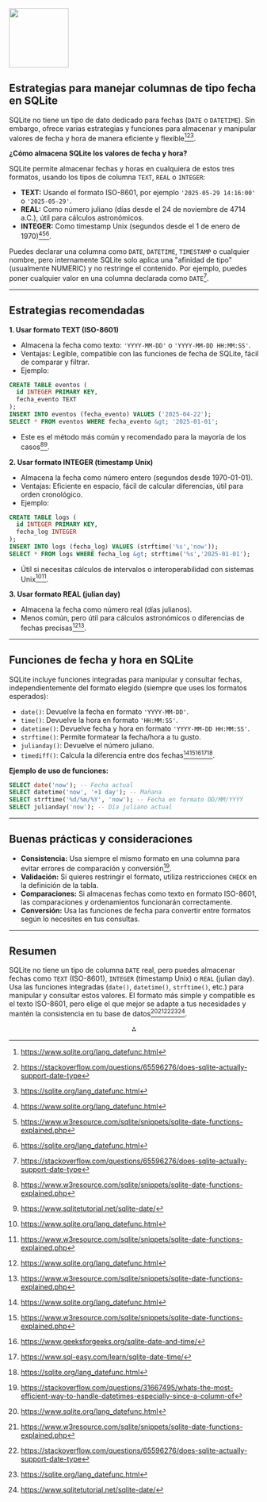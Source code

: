 <img src="https://r2cdn.perplexity.ai/pplx-full-logo-primary-dark%402x.png" class="logo" width="120"/>

## Estrategias para manejar columnas de tipo fecha en SQLite

SQLite no tiene un tipo de dato dedicado para fechas (`DATE` o `DATETIME`). Sin embargo, ofrece varias estrategias y funciones para almacenar y manipular valores de fecha y hora de manera eficiente y flexible[^1][^5][^7].

**¿Cómo almacena SQLite los valores de fecha y hora?**

SQLite permite almacenar fechas y horas en cualquiera de estos tres formatos, usando los tipos de columna `TEXT`, `REAL` o `INTEGER`:

- **TEXT:** Usando el formato ISO-8601, por ejemplo `'2025-05-29 14:16:00'` o `'2025-05-29'`.
- **REAL:** Como número juliano (días desde el 24 de noviembre de 4714 a.C.), útil para cálculos astronómicos.
- **INTEGER:** Como timestamp Unix (segundos desde el 1 de enero de 1970)[^1][^2][^7].

Puedes declarar una columna como `DATE`, `DATETIME`, `TIMESTAMP` o cualquier nombre, pero internamente SQLite solo aplica una "afinidad de tipo" (usualmente NUMERIC) y no restringe el contenido. Por ejemplo, puedes poner cualquier valor en una columna declarada como `DATE`[^5].

---

## Estrategias recomendadas

**1. Usar formato TEXT (ISO-8601)**

- Almacena la fecha como texto: `'YYYY-MM-DD'` o `'YYYY-MM-DD HH:MM:SS'`.
- Ventajas: Legible, compatible con las funciones de fecha de SQLite, fácil de comparar y filtrar.
- Ejemplo:

```sql
CREATE TABLE eventos (
  id INTEGER PRIMARY KEY,
  fecha_evento TEXT
);
INSERT INTO eventos (fecha_evento) VALUES ('2025-04-22');
SELECT * FROM eventos WHERE fecha_evento &gt; '2025-01-01';
```

- Este es el método más común y recomendado para la mayoría de los casos[^2][^8].

**2. Usar formato INTEGER (timestamp Unix)**

- Almacena la fecha como número entero (segundos desde 1970-01-01).
- Ventajas: Eficiente en espacio, fácil de calcular diferencias, útil para orden cronológico.
- Ejemplo:

```sql
CREATE TABLE logs (
  id INTEGER PRIMARY KEY,
  fecha_log INTEGER
);
INSERT INTO logs (fecha_log) VALUES (strftime('%s','now'));
SELECT * FROM logs WHERE fecha_log &gt; strftime('%s','2025-01-01');
```

- Útil si necesitas cálculos de intervalos o interoperabilidad con sistemas Unix[^1][^2].

**3. Usar formato REAL (julian day)**

- Almacena la fecha como número real (días julianos).
- Menos común, pero útil para cálculos astronómicos o diferencias de fechas precisas[^1][^2].

---

## Funciones de fecha y hora en SQLite

SQLite incluye funciones integradas para manipular y consultar fechas, independientemente del formato elegido (siempre que uses los formatos esperados):

- `date()`: Devuelve la fecha en formato `'YYYY-MM-DD'`.
- `time()`: Devuelve la hora en formato `'HH:MM:SS'`.
- `datetime()`: Devuelve fecha y hora en formato `'YYYY-MM-DD HH:MM:SS'`.
- `strftime()`: Permite formatear la fecha/hora a tu gusto.
- `julianday()`: Devuelve el número juliano.
- `timediff()`: Calcula la diferencia entre dos fechas[^1][^2][^3][^6][^7].

**Ejemplo de uso de funciones:**

```sql
SELECT date('now'); -- Fecha actual
SELECT datetime('now', '+1 day'); -- Mañana
SELECT strftime('%d/%m/%Y', 'now'); -- Fecha en formato DD/MM/YYYY
SELECT julianday('now'); -- Día juliano actual
```


---

## Buenas prácticas y consideraciones

- **Consistencia:** Usa siempre el mismo formato en una columna para evitar errores de comparación y conversión[^4].
- **Validación:** Si quieres restringir el formato, utiliza restricciones `CHECK` en la definición de la tabla.
- **Comparaciones:** Si almacenas fechas como texto en formato ISO-8601, las comparaciones y ordenamientos funcionarán correctamente.
- **Conversión:** Usa las funciones de fecha para convertir entre formatos según lo necesites en tus consultas.

---

## Resumen

SQLite no tiene un tipo de columna `DATE` real, pero puedes almacenar fechas como `TEXT` (ISO-8601), `INTEGER` (timestamp Unix) o `REAL` (julian day). Usa las funciones integradas (`date()`, `datetime()`, `strftime()`, etc.) para manipular y consultar estos valores. El formato más simple y compatible es el texto ISO-8601, pero elige el que mejor se adapte a tus necesidades y mantén la consistencia en tu base de datos[^1][^2][^5][^7][^8].

<div style="text-align: center">⁂</div>

[^1]: https://www.sqlite.org/lang_datefunc.html

[^2]: https://www.w3resource.com/sqlite/snippets/sqlite-date-functions-explained.php

[^3]: https://www.geeksforgeeks.org/sqlite-date-and-time/

[^4]: https://stackoverflow.com/questions/31667495/whats-the-most-efficient-way-to-handle-datetimes-especially-since-a-column-of

[^5]: https://stackoverflow.com/questions/65596276/does-sqlite-actually-support-date-type

[^6]: https://www.sql-easy.com/learn/sqlite-date-time/

[^7]: https://sqlite.org/lang_datefunc.html

[^8]: https://www.sqlitetutorial.net/sqlite-date/

[^9]: https://www.sqlite.org/forum/info/5203f28a039a028754fda31591bbfb3c9ca9a949277cb45d789a2f78aecbd52f?t=h

[^10]: https://www.sqlite.org/datatype3.html

[^11]: https://sqlite.org/forum/info/fc9a1d37e56712e2

[^12]: https://www.youtube.com/watch?v=DQsBxP6VkFw

[^13]: https://www.reddit.com/r/sqlite/comments/16a37kr/date_or_numeric_or_text/

[^14]: https://support.atlassian.com/analytics/docs/sqlite-date-and-time-functions/

[^15]: https://www.sqlitetutorial.net/sqlite-date-functions/sqlite-date-function/

[^16]: https://www.sqlite.org/forum/info/5203f28a039a028754fda31591bbfb3c9ca9a949277cb45d789a2f78aecbd52f?t=h

[^17]: https://4js.com/online_documentation/fjs-fgl-3.00.05-manual-html/c_fgl_odiagsqt_005.html

[^18]: https://www.reddit.com/r/SQL/comments/18m1ady/what_data_type_should_i_use_for_a_date_in_db/

[^19]: https://www.sqlitetutorial.net/sqlite-date-functions/

[^20]: https://sqlite.org/lang_datefunc.html

[^21]: https://stackoverflow.com/questions/31761047/what-difference-between-the-date-time-datetime-and-timestamp-types

[^22]: https://community.appinventor.mit.edu/t/how-do-you-work-with-date-field-in-sqlite/78964

[^23]: https://sqlite-users.sqlite.narkive.com/af9RSJwH/sqlite-best-practice-storing-dates

[^24]: https://stackoverflow.com/questions/17227110/datetime-values-in-sqlite

[^25]: https://forum.xojo.com/t/best-practices-for-date-timestamps-and-sqlite-queries/46053

[^26]: https://www.autoitscript.com/forum/topic/182930-best-way-to-store-dates-in-sqlite/

[^27]: https://www.reddit.com/r/learnprogramming/comments/14g7urz/what_is_your_preferred_way_to_store_a_date_in/

[^28]: https://developer.android.com/topic/performance/sqlite-performance-best-practices

[^29]: https://www.tutorialspoint.com/sqlite/sqlite_date_time.htm

[^30]: https://github.com/pocketbase/pocketbase/discussions/1067

[^31]: https://sqldocs.org/sqlite-database/sqlite-datetime/

[^32]: https://www.youtube.com/watch?v=nJRvz5Rhrx0

[^33]: https://www.internotes.net/sqlite-dates

[^34]: https://stackoverflow.com/questions/52578666/how-to-select-sqlite-columns-based-on-date-from-date-column

[^35]: https://www.sqlitetutorial.net/sqlite-date-functions/sqlite-current_timestamp/

[^36]: https://www.sql-easy.com/learn/sqlite-date-time/

